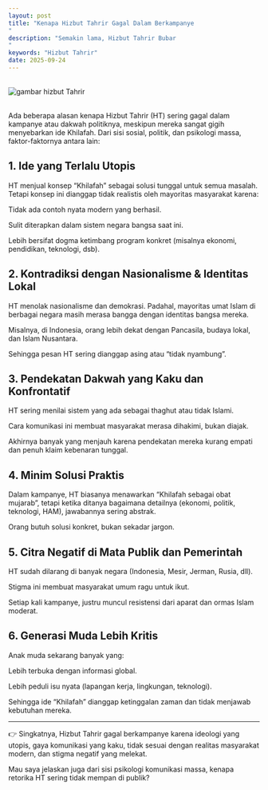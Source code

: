 ```yaml
---
layout: post
title: "Kenapa Hizbut Tahrir Gagal Dalam Berkampanye
"
description: "Semakin lama, Hizbut Tahrir Bubar
"
keywords: "Hizbut Tahrir"
date: 2025-09-24
---
```


<br/><img src="{{ site.url }}/gambar/g9.png" alt="gambar hizbut Tahrir" /><br><br/>


Ada beberapa alasan kenapa Hizbut Tahrir (HT) sering gagal dalam kampanye atau dakwah politiknya, meskipun mereka sangat gigih menyebarkan ide Khilafah. Dari sisi sosial, politik, dan psikologi massa, faktor-faktornya antara lain:


## 1. Ide yang Terlalu Utopis
 
 
HT menjual konsep “Khilafah” sebagai solusi tunggal untuk semua masalah. Tetapi konsep ini dianggap tidak realistis oleh mayoritas masyarakat karena:


Tidak ada contoh nyata modern yang berhasil.


Sulit diterapkan dalam sistem negara bangsa saat ini.


Lebih bersifat dogma ketimbang program konkret (misalnya ekonomi, pendidikan, teknologi, dsb).


## 2. Kontradiksi dengan Nasionalisme & Identitas Lokal


HT menolak nasionalisme dan demokrasi. Padahal, mayoritas umat Islam di berbagai negara masih merasa bangga dengan identitas bangsa mereka.


Misalnya, di Indonesia, orang lebih dekat dengan Pancasila, budaya lokal, dan Islam Nusantara.


Sehingga pesan HT sering dianggap asing atau “tidak nyambung”.


## 3. Pendekatan Dakwah yang Kaku dan Konfrontatif


HT sering menilai sistem yang ada sebagai thaghut atau tidak Islami.


Cara komunikasi ini membuat masyarakat merasa dihakimi, bukan diajak.


Akhirnya banyak yang menjauh karena pendekatan mereka kurang empati dan penuh klaim kebenaran tunggal.


## 4. Minim Solusi Praktis


Dalam kampanye, HT biasanya menawarkan “Khilafah sebagai obat mujarab”, tetapi ketika ditanya bagaimana detailnya (ekonomi, politik, teknologi, HAM), jawabannya sering abstrak.


Orang butuh solusi konkret, bukan sekadar jargon.


## 5. Citra Negatif di Mata Publik dan Pemerintah


HT sudah dilarang di banyak negara (Indonesia, Mesir, Jerman, Rusia, dll).


Stigma ini membuat masyarakat umum ragu untuk ikut.


Setiap kali kampanye, justru muncul resistensi dari aparat dan ormas Islam moderat.


## 6. Generasi Muda Lebih Kritis


Anak muda sekarang banyak yang:


Lebih terbuka dengan informasi global.


Lebih peduli isu nyata (lapangan kerja, lingkungan, teknologi).


Sehingga ide “Khilafah” dianggap ketinggalan zaman dan tidak menjawab kebutuhan mereka.



---

👉 Singkatnya, Hizbut Tahrir gagal berkampanye karena ideologi yang utopis, gaya komunikasi yang kaku, tidak sesuai dengan realitas masyarakat modern, dan stigma negatif yang melekat.


Mau saya jelaskan juga dari sisi psikologi komunikasi massa, kenapa retorika HT sering tidak mempan di publik?

